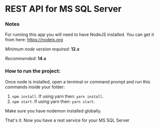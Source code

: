 # REST API for MS SQL Server

### Notes

For running this app you will need to have NodeJS installed. You can get it from here: https://nodejs.org

*Minimum node version required*: **12.x**

*Recommended*: **14.x**

### How to run the project:

Once node is installed, open a terminal or command prompt and run this commands inside your folder: 

1. ```npm install```. If using yarn then: ```yarn install```.
2. ```npm start```. If using yarn then: ```yarn start```.

Make sure you have nodemon installed globally.

That's it. Now you have a rest service for your MS SQL Server